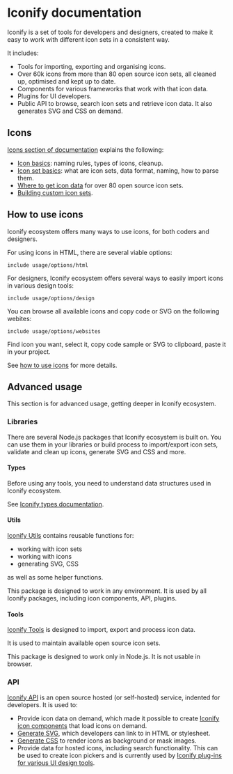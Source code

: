 # Iconify documentation

Iconify is a set of tools for developers and designers, created to make it easy to work with different icon sets in a consistent way.

It includes:

- Tools for importing, exporting and organising icons.
- Over 60k icons from more than 80 open source icon sets, all cleaned up, optimised and kept up to date.
- Components for various frameworks that work with that icon data.
- Plugins for UI developers.
- Public API to browse, search icon sets and retrieve icon data. It also generates SVG and CSS on demand.

## Icons

[Icons section of documentation](./icons/index.md) explains the following:

- [Icon basics](./icons/icon-basics.md): naming rules, types of icons, cleanup.
- [Icon set basics](./icons/icon-set-basics.md): what are icon sets, data format, naming, how to parse them.
- [Where to get icon data](./icons/icon-data.md) for over 80 open source icon sets.
- [Building custom icon sets](./icons/custom.md).

## How to use icons

Iconify ecosystem offers many ways to use icons, for both coders and designers.

For using icons in HTML, there are several viable options:

`include usage/options/html`

For designers, Iconify ecosystem offers several ways to easily import icons in various design tools:

`include usage/options/design`

You can browse all available icons and copy code or SVG on the following webites:

`include usage/options/websites`

Find icon you want, select it, copy code sample or SVG to clipboard, paste it in your project.

See [how to use icons](./usage/index.md) for more details.

## Advanced usage

This section is for advanced usage, getting deeper in Iconify ecosystem.

### Libraries

There are several Node.js packages that Iconify ecosystem is built on. You can use them in your libraries or build process to import/export icon sets, validate and clean up icons, generate SVG and CSS and more.

#### Types

Before using any tools, you need to understand data structures used in Iconify ecosystem.

See [Iconify types documentation](./types/index.md).

#### Utils

[Iconify Utils](./tools/utils/index.md) contains reusable functions for:

- working with icon sets
- working with icons
- generating SVG, CSS

as well as some helper functions.

This package is designed to work in any environment. It is used by all Iconify packages, including icon components, API, plugins.

#### Tools

[Iconify Tools](./tools/tools2/index.md) is designed to import, export and process icon data.

It is used to maintain available open source icon sets.

This package is designed to work only in Node.js. It is not usable in browser.

### API

[Iconify API](./api/index.md) is an open source hosted (or self-hosted) service, indented for developers. It is used to:

- Provide icon data on demand, which made it possible to create [Iconify icon components](./icon-components/index.md) that load icons on demand.
- [Generate SVG](./api/svg.md), which developers can link to in HTML or stylesheet.
- [Generate CSS](./api/css.md) to render icons as background or mask images.
- Provide data for hosted icons, including search functionality. This can be used to create icon pickers and is currently used by [Iconify plug-ins for various UI design tools](./design/index.md).
